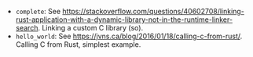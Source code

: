 
- `complete`: See
  https://stackoverflow.com/questions/40602708/linking-rust-application-with-a-dynamic-library-not-in-the-runtime-linker-search.
  Linking a custom C library (so).
- `hello_world`: See https://jvns.ca/blog/2016/01/18/calling-c-from-rust/.
  Calling C from Rust, simplest example.
